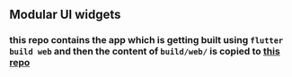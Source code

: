 ## Modular UI widgets 

### this repo contains the app which is getting built using `flutter build web` and then the content of `build/web/` is copied to [this repo](https://github.com/opxica/modular-ui-widgets-app.git)
